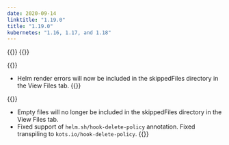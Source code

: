 ```yaml
---
date: 2020-09-14
linktitle: "1.19.0"
title: "1.19.0"
kubernetes: "1.16, 1.17, and 1.18"
---
```


{{<features>}}
{{</features>}}

{{<changes>}}
  * Helm render errors will now be included in the skippedFiles directory in the View Files tab.
{{</changes>}}

{{<fixes>}}
  * Empty files will no longer be included in the skippedFiles directory in the View Files tab.
  * Fixed support of `helm.sh/hook-delete-policy` annotation. Fixed transpiling to `kots.io/hook-delete-policy`.
{{</fixes>}}
